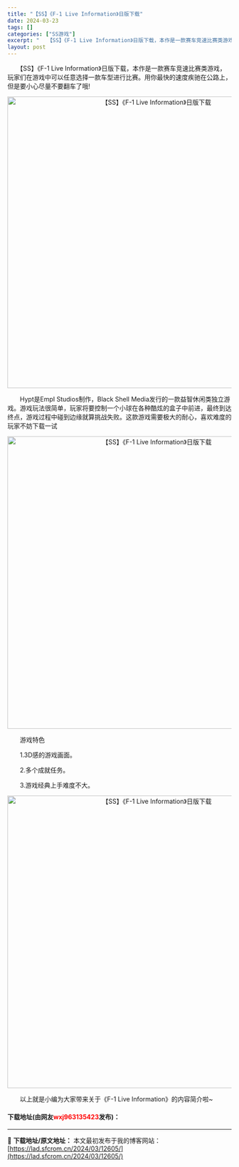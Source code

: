 ```yaml
---
title: "【SS】《F-1 Live Information》日版下载"
date: 2024-03-23
tags: []
categories: ["SS游戏"]
excerpt: "　　【SS】《F-1 Live Information》日版下载，本作是一款赛车竞速比赛类游戏，玩家们在游戏中可以任意选择一款车型进行比赛。用你最快的速度疾驰在公路上，但是要小心尽量不要翻车了哦! 　　Hypt是EmpI Studios制作，Black Shell Media发行的一款益智休闲类独立&hellip;"
layout: post
---
```


 <p>　　【SS】《F-1 Live Information》日版下载，本作是一款赛车竞速比赛类游戏，玩家们在游戏中可以任意选择一款车型进行比赛。用你最快的速度疾驰在公路上，但是要小心尽量不要翻车了哦!</p> <p align="center"><img align="" border="0" src="https://lad.sfcrom.cn/wp-content/uploads/2024/03/20240323_65fefdae11a8e.png" width="654" alt="【SS】《F-1 Live Information》日版下载" /></p> <p>　　Hypt是EmpI Studios制作，Black Shell Media发行的一款益智休闲类独立游戏。游戏玩法很简单，玩家将要控制一个小球在各种酷炫的盒子中前进，最终到达终点，游戏过程中碰到边缘就算挑战失败。这款游戏需要极大的耐心，喜欢难度的玩家不妨下载一试</p> <p align="center"><img align="" border="0" src="https://lad.sfcrom.cn/wp-content/uploads/2024/03/20240323_65fefdaeb6193.png" width="656" alt="【SS】《F-1 Live Information》日版下载" /></p> <p>　　游戏特色</p> <p>　　1.3D感的游戏画面。</p> <p>　　2.多个成就任务。</p> <p>　　3.游戏经典上手难度不大。</p> <p align="center"><img align="" border="0" src="https://lad.sfcrom.cn/wp-content/uploads/2024/03/20240323_65fefdaf71b2c.png" width="656" alt="【SS】《F-1 Live Information》日版下载" /></p> <p>　　以上就是小编为大家带来关于《F-1 Live Information》的内容简介啦~</p> <p><h4>下载地址(由网友<font color="red">wxj963135423</font>发布)：</h4></p> 

---
📖 **下载地址/原文地址：** 本文最初发布于我的博客网站：[https://lad.sfcrom.cn/2024/03/12605/](https://lad.sfcrom.cn/2024/03/12605/)
